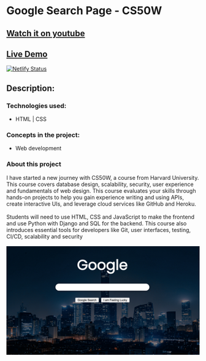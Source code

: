 # Google Search Page - CS50W
## [Watch it on youtube](https://youtu.be/A5CQmhk3PaE)
## [Live Demo](https://google-search-minhvyha.netlify.app/)
[![Netlify Status](https://api.netlify.com/api/v1/badges/75df0e47-e1aa-41fb-9211-f86a3e3cbac5/deploy-status)](https://app.netlify.com/sites/google-search-minhvyha/deploys)



## **Description:**

### Technologies used:

- HTML | CSS

### Concepts in the project:

- Web development

### About this project
I have started a new journey with CS50W, a course from Harvard University. This course covers database design, scalability, security, user experience and fundamentals of web design. This course evaluates your skills through hands-on projects to help you gain experience writing and using APIs, create interactive UIs, and leverage cloud services like GitHub and Heroku.
\
\
Students will need to use HTML, CSS and JavaScript to make the frontend and use Python with Django and SQL for the backend. This course also introduces essential tools for developers like Git, user interfaces, testing, CI/CD, scalability and security
\
\
![preview img](/preview.png)
